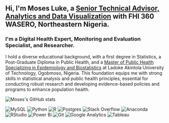 <!-- Level 1: Bio and Stats -->

## Hi, I'm Moses Luke, a [Senior Technical Advisor, Analytics and Data Visualization](https://www.fhi360.org/) with FHI 360 WASERO, Northeastern Nigeria.<br/> 

### I'm a Digital Health Expert, Monitoring and Evaluation Specialist, and Researcher.<br/>

I hold a diverse educational background, with a first degree in Statistics, a Post-Graduate Diploma in Public Health, and a [Master of Public Health Specializing in Epidemiology and Biostatistics](https://eportal.lautech.edu.ng/) at Ladoke Akintola University of Technology, Ogobmoso, Nigeria. This foundation equips me with strong skills in statistical analysis and public health principles, essential for conducting robust research and developing evidence-based policies and programs to enhance population health.<br/>

![Moses's GitHub stats](https://github-readme-stats.vercel.app/api?username=Moses-L&show_icons=true&theme=radical)

![MySQL](https://img.shields.io/badge/mysql-4479A1.svg?style=for-the-badge&logo=mysql&logoColor=white)   ![Python](https://img.shields.io/badge/python-3670A0?style=for-the-badge&logo=python&logoColor=ffdd54)   ![R](https://img.shields.io/badge/r-%23276DC3.svg?style=for-the-badge&logo=r&logoColor=white) ![Postgres](https://img.shields.io/badge/postgres-%23316192.svg?style=for-the-badge&logo=postgresql&logoColor=white) ![Stack Overflow](https://img.shields.io/badge/-Stackoverflow-FE7A16?style=for-the-badge&logo=stack-overflow&logoColor=white) ![Anaconda](https://img.shields.io/badge/Anaconda-%2344A833.svg?style=for-the-badge&logo=anaconda&logoColor=white) ![RStudio](https://img.shields.io/badge/RStudio-4285F4?style=for-the-badge&logo=rstudio&logoColor=white) ![Power Bi](https://img.shields.io/badge/power_bi-F2C811?style=for-the-badge&logo=powerbi&logoColor=black) ![Git](https://img.shields.io/badge/git-%23F05033.svg?style=for-the-badge&logo=git&logoColor=white) ![Google Analytics](https://a11ybadges.com/badge?logo=googleanalytics) ![Tableau](https://a11ybadges.com/badge?logo=tableau) 
